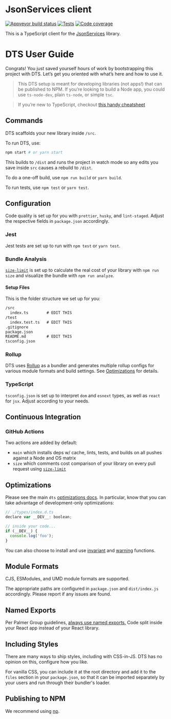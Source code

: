 # JsonServices client

[![Appveyor build status](https://ci.appveyor.com/api/projects/status/jgilsn93anqp7x1c?svg=true)](https://ci.appveyor.com/project/yallie/jsonservicesclient)
[![Tests](https://img.shields.io/appveyor/tests/yallie/JsonServicesClient.svg)](https://ci.appveyor.com/project/yallie/JsonServicesClient/build/tests)
[![Code coverage](https://codecov.io/gh/yallie/JsonServicesClient/branch/master/graph/badge.svg)](https://codecov.io/gh/yallie/JsonServicesClient)

This is a TypeScript client for the [JsonServices](https://github.com/yallie/JsonServices) library.

# DTS User Guide

Congrats! You just saved yourself hours of work by bootstrapping this project with DTS. Let’s get you oriented with what’s here and how to use it.

> This DTS setup is meant for developing libraries (not apps!) that can be published to NPM. If you’re looking to build a Node app, you could use `ts-node-dev`, plain `ts-node`, or simple `tsc`.

> If you’re new to TypeScript, checkout [this handy cheatsheet](https://devhints.io/typescript)

## Commands

DTS scaffolds your new library inside `/src`.

To run DTS, use:

```bash
npm start # or yarn start
```

This builds to `/dist` and runs the project in watch mode so any edits you save inside `src` causes a rebuild to `/dist`.

To do a one-off build, use `npm run build` or `yarn build`.

To run tests, use `npm test` or `yarn test`.

## Configuration

Code quality is set up for you with `prettier`, `husky`, and `lint-staged`. Adjust the respective fields in `package.json` accordingly.

### Jest

Jest tests are set up to run with `npm test` or `yarn test`.

### Bundle Analysis

[`size-limit`](https://github.com/ai/size-limit) is set up to calculate the real cost of your library with `npm run size` and visualize the bundle with `npm run analyze`.

#### Setup Files

This is the folder structure we set up for you:

```txt
/src
  index.ts        # EDIT THIS
/test
  index.test.ts   # EDIT THIS
.gitignore
package.json
README.md         # EDIT THIS
tsconfig.json
```

### Rollup

DTS uses [Rollup](https://rollupjs.org) as a bundler and generates multiple rollup configs for various module formats and build settings. See [Optimizations](#optimizations) for details.

### TypeScript

`tsconfig.json` is set up to interpret `dom` and `esnext` types, as well as `react` for `jsx`. Adjust according to your needs.

## Continuous Integration

### GitHub Actions

Two actions are added by default:

- `main` which installs deps w/ cache, lints, tests, and builds on all pushes against a Node and OS matrix
- `size` which comments cost comparison of your library on every pull request using [`size-limit`](https://github.com/ai/size-limit)

## Optimizations

Please see the main `dts` [optimizations docs](https://github.com/weiran-zsd/dts-cli#optimizations). In particular, know that you can take advantage of development-only optimizations:

```js
// ./types/index.d.ts
declare var __DEV__: boolean;

// inside your code...
if (__DEV__) {
  console.log('foo');
}
```

You can also choose to install and use [invariant](https://github.com/weiran-zsd/dts-cli#invariant) and [warning](https://github.com/weiran-zsd/dts-cli#warning) functions.

## Module Formats

CJS, ESModules, and UMD module formats are supported.

The appropriate paths are configured in `package.json` and `dist/index.js` accordingly. Please report if any issues are found.

## Named Exports

Per Palmer Group guidelines, [always use named exports.](https://github.com/palmerhq/typescript#exports) Code split inside your React app instead of your React library.

## Including Styles

There are many ways to ship styles, including with CSS-in-JS. DTS has no opinion on this, configure how you like.

For vanilla CSS, you can include it at the root directory and add it to the `files` section in your `package.json`, so that it can be imported separately by your users and run through their bundler's loader.

## Publishing to NPM

We recommend using [np](https://github.com/sindresorhus/np).
